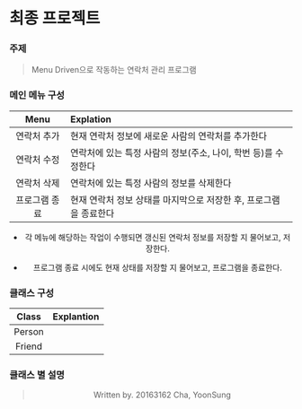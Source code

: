 # 최종 프로젝트

### 주제

  > Menu Driven으로 작동하는 연락처 관리 프로그램

### 메인 메뉴 구성

<div align = center>

  |     Menu      | Explation                                                         |
  | :-----------: | :---------------------------------------------------------------- |
  |  연락처 추가  | 현재 연락처 정보에 새로운 사람의 연락처를 추가한다                |
  |  연락처 수정  | 연락처에 있는 특정 사람의 정보(주소, 나이, 학번 등)를 수정한다    |
  |  연락처 삭제  | 연락처에 있는 특정 사람의 정보를 삭제한다                         |
  | 프로그램 종료 | 현재 연락처 정보 상태를 마지막으로 저장한 후, 프로그램을 종료한다 |

  - 각 메뉴에 해당하는 작업이 수행되면 갱신된 연락처 정보를 저장할 지 물어보고, 저장한다.

  - 프로그램 종료 시에도 현재 상태를 저장할 지 물어보고, 프로그램을 종료한다.

</div>

### 클래스 구성

<div align = center>

  | Class  | Explantion |
  | :----: | :--------- |
  | Person |            |
  | Friend |            |

</div>

### 클래스 별 설명

<div align = center>

</div>


<div align = center>

  > Written by. 20163162 Cha, YoonSung

</div>